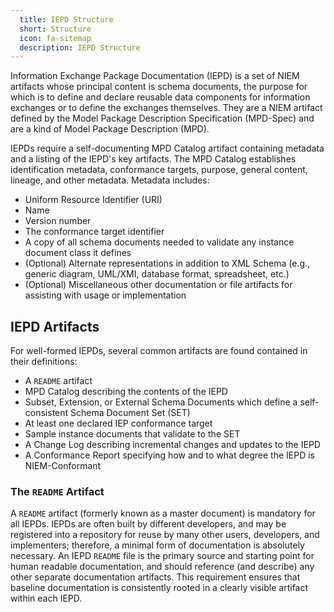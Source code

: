 ```yaml
---
  title: IEPD Structure
  short: Structure
  icon: fa-sitemap
  description: IEPD Structure
---
```


Information Exchange Package Documentation (IEPD) is a set of NIEM artifacts whose principal content is schema documents, the purpose for which is to define and declare reusable data components for information exchanges or to define the exchanges themselves. They are a NIEM artifact defined by the Model Package
Description Specification (MPD-Spec) and are a kind of Model Package Description (MPD).

IEPDs require a self-documenting MPD Catalog artifact containing metadata and a listing of the IEPD's key artifacts. The MPD Catalog establishes identification metadata, conformance targets, purpose, general content, lineage, and other metadata. Metadata includes:

- Uniform Resource Identifier (URI)
- Name
- Version number
- The conformance target identifier
- A copy of all schema documents needed to validate any instance document class it defines
- (Optional) Alternate representations in addition to XML Schema (e.g., generic diagram, UML/XMI, database format, spreadsheet, etc.)
- (Optional) Miscellaneous other documentation or file artifacts for assisting with usage or implementation

## IEPD Artifacts

For well-formed IEPDs, several common artifacts are found contained in their definitions:

- A `README` artifact
- MPD Catalog describing the contents of the IEPD
- Subset, Extension, or External Schema Documents which define a self-consistent Schema Document Set (SET)
- At least one declared IEP conformance target
- Sample instance documents that validate to the SET
- A Change Log describing incremental changes and updates to the IEPD
- A Conformance Report specifying how and to what degree the IEPD is NIEM-Conformant

### The `README` Artifact

A `README` artifact (formerly known as a master document) is mandatory for all IEPDs. IEPDs are often built by different developers, and may be registered into a repository for reuse by many other users, developers, and implementers; therefore, a minimal form of documentation is absolutely necessary. An IEPD `README` file is the primary source and starting point for human readable documentation, and should reference (and describe) any other separate documentation artifacts. This requirement ensures that baseline documentation is consistently rooted in a clearly visible artifact within each IEPD.
